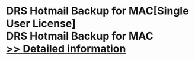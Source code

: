 # DRS Hotmail Backup for MAC[Single User License]<br />DRS Hotmail Backup for MAC<br />[>> Detailed information](https://secure.shareit.com/shareit/product.html?productid=301004887&affiliateid=200057808)